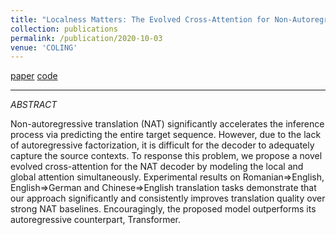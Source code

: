 ```yaml
---
title: "Localness Matters: The Evolved Cross-Attention for Non-Autoregressive Translation"
collection: publications
permalink: /publication/2020-10-03
venue: 'COLING'
---
```

[paper](https:???)
[code](https:???)

---
*ABSTRACT*

Non-autoregressive translation (NAT) significantly accelerates the inference process via predicting the entire target 
sequence. However, due to the lack of autoregressive factorization, it is difficult for the decoder to adequately 
capture the source contexts. To response this problem, we propose a novel evolved cross-attention for the NAT decoder 
by modeling the local and global attention simultaneously. Experimental results on Romanian$\Rightarrow$English, 
English$\Rightarrow$German and Chinese$\Rightarrow$English translation tasks demonstrate that our approach significantly 
and consistently improves translation quality over strong NAT baselines. Encouragingly, the proposed model outperforms 
its autoregressive counterpart, Transformer. 

